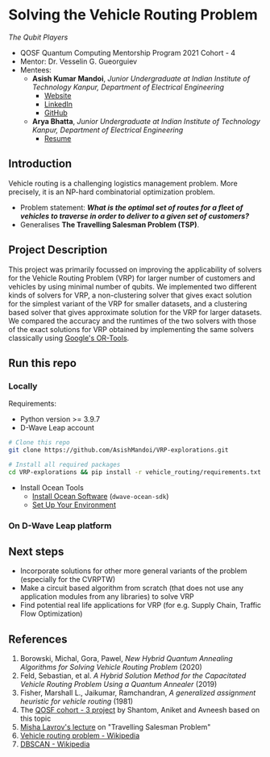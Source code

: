 # **Solving the Vehicle Routing Problem**
*The Qubit Players*
- QOSF Quantum Computing Mentorship Program 2021 Cohort - 4
- Mentor: Dr. Vesselin G. Gueorguiev
- Mentees:
    - **Asish Kumar Mandoi**, *Junior Undergraduate at Indian Institute of Technology Kanpur, Department of Electrical Engineering*
      - [Website](https://asishmandoi.github.io/)
      - [LinkedIn](https://www.linkedin.com/in/asish-mandoi-4178581b4/)
      - [GitHub](https://github.com/AsishMandoi)
    - **Arya Bhatta**, *Junior Undergraduate at Indian Institute of Technology Kanpur, Department of Electrical Engineering*
      - [Resume](https://drive.google.com/file/d/1MSddzwGTJxjNEGhw2eMKC9z8VLGYU6vR/view?usp=sharing)

## Introduction
Vehicle routing is a challenging logistics management problem. More precisely, it is an NP-hard combinatorial optimization problem.
- Problem statement: ***What is the optimal set of routes for a fleet of vehicles to traverse in order to deliver to a given set of customers?***
- Generalises **The Travelling Salesman Problem (TSP)**.

## Project Description
This project was primarily focussed on improving the applicability of solvers for the Vehicle Routing Problem (VRP) for larger number of customers and vehicles by using minimal number of qubits. We implemented two different kinds of solvers for VRP, a non-clustering solver that gives exact solution for the simplest variant of the VRP for smaller datasets, and a clustering based solver that gives approximate solution for the VRP for larger datasets. We compared the accuracy and the runtimes of the two solvers with those of the exact solutions for VRP obtained by implementing the same solvers classically using [Google's OR-Tools](https://developers.google.com/optimization).

<!-- 1. We started from the simplest variant of the VRP, implemented two different kinds of solvers for it.
    - Route Activation Solver (RAS)
    - Density-Based Spatial Clustering Of Applications with Noise (DBSCAN) Solver (DBSS)
2. Kept generalizing the solvers by enabling them to solve other variants like
    - Capacitated Vehicle Routing Problem (CVRP) can be solved by all the solvers
    - Multi-Depot Vehicle Routing Problem (MDVRP) can be solved by DBSCAN Solver
3. Tackled large sets of customers by first clustering them using DBSCAN approach and then solving smaller instances of problems -->

## Run this repo

### Locally
Requirements:
- Python version >= 3.9.7
- D-Wave Leap account

```bash
# Clone this repo
git clone https://github.com/AsishMandoi/VRP-explorations.git

# Install all required packages
cd VRP-explorations && pip install -r vehicle_routing/requirements.txt

```

- Install Ocean Tools
  - [Install Ocean Software](https://docs.ocean.dwavesys.com/en/latest/overview/install.html#install-ocean-software) (`dwave-ocean-sdk`)
  - [Set Up Your Environment](https://docs.ocean.dwavesys.com/en/latest/overview/install.html#set-up-your-environment)

### On D-Wave Leap platform

## Next steps
  - Incorporate solutions for other more general variants of the problem (especially for the CVRPTW)
  - Make a circuit based algorithm from scratch (that does not use any application modules from any libraries) to solve VRP
  - Find potential real life applications for VRP (for e.g. Supply Chain, Traffic Flow Optimization)

## References
1. Borowski, Michal, Gora, Pawel, *New Hybrid Quantum Annealing Algorithms for Solving Vehicle Routing Problem* (2020)
2. Feld, Sebastian, et al. *A Hybrid Solution Method for the Capacitated Vehicle Routing Problem Using a Quantum Annealer* (2019)
3. Fisher, Marshall L., Jaikumar, Ramchandran, *A generalized assignment heuristic for vehicle routing* (1981)
4. The [QOSF cohort - 3 project](https://github.com/VGGatGitHub/QOSF-cohort3) by Shantom, Aniket and Avneesh based on this topic
5. [Misha Lavrov's lecture](https://faculty.math.illinois.edu/~mlavrov/slides/482-spring-2020/slides35.pdf) on "Travelling Salesman Problem"
6. [Vehicle routing problem - Wikipedia](https://en.wikipedia.org/wiki/Vehicle_routing_problem)
7. [DBSCAN - Wikipedia](https://en.wikipedia.org/wiki/DBSCAN)
